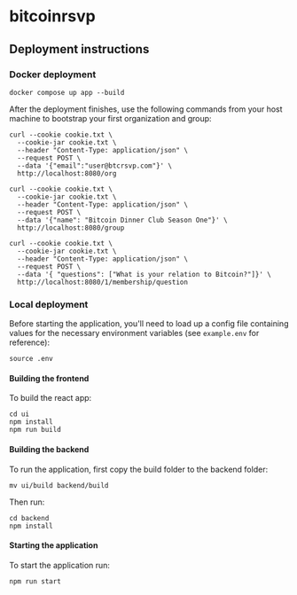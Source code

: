 # bitcoinrsvp

## Deployment instructions

### Docker deployment

```
docker compose up app --build
```

After the deployment finishes, use the following commands from your host machine to bootstrap your first organization and group:

```
curl --cookie cookie.txt \
  --cookie-jar cookie.txt \
  --header "Content-Type: application/json" \
  --request POST \
  --data '{"email":"user@btcrsvp.com"}' \
  http://localhost:8080/org

curl --cookie cookie.txt \
  --cookie-jar cookie.txt \
  --header "Content-Type: application/json" \
  --request POST \
  --data '{"name": "Bitcoin Dinner Club Season One"}' \
  http://localhost:8080/group

curl --cookie cookie.txt \
  --cookie-jar cookie.txt \
  --header "Content-Type: application/json" \
  --request POST \
  --data '{ "questions": ["What is your relation to Bitcoin?"]}' \
  http://localhost:8080/1/membership/question

```

### Local deployment

Before starting the application, you'll need to load up a config file containing values for the necessary environment variables (see `example.env` for reference):

`source .env`

#### Building the frontend

To build the react app:

```
cd ui
npm install
npm run build
```

#### Building the backend

To run the application, first copy the build folder to the backend folder:

```
mv ui/build backend/build
```

Then run:

```
cd backend
npm install
```

#### Starting the application

To start the application run:

```
npm run start
```
